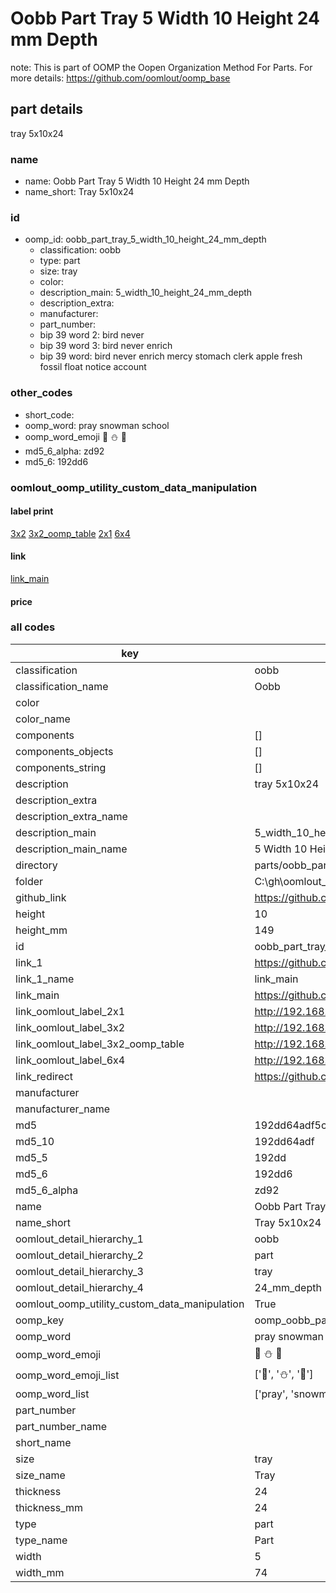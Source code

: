 # Oobb Part Tray 5 Width 10 Height 24 mm Depth  

note: This is part of OOMP the Oopen Organization Method For Parts. For more details: https://github.com/oomlout/oomp_base

##  part details
  



tray 5x10x24



### name
* name: Oobb Part Tray 5 Width 10 Height 24 mm Depth
* name_short: Tray 5x10x24 
### id
* oomp_id: oobb_part_tray_5_width_10_height_24_mm_depth
  * classification: oobb
  * type: part
  * size: tray
  * color: 
  * description_main: 5_width_10_height_24_mm_depth
  * description_extra: 
  * manufacturer: 
  * part_number: 
  * bip 39 word 2: bird never
  * bip 39 word 3: bird never enrich
  * bip 39 word: bird never enrich mercy stomach clerk apple fresh fossil float notice account

### other_codes
* short_code: 
* oomp_word: pray snowman school
* oomp_word_emoji :pray: :snowman: :school:
* md5_6_alpha: zd92
* md5_6: 192dd6






### oomlout_oomp_utility_custom_data_manipulation
#### label print
[3x2](http://192.168.1.245:1112/?label=oomp%20zd92)
[3x2_oomp_table](http://192.168.1.108:1112/?label=oomp%20zd92)
[2x1](http://192.168.1.242:1112/?label=oomp%20zd92)
[6x4](http://192.168.1.55:1112/?label=oomp%20zd92)    

#### link

[link_main](https://github.com/oomlout/oomlout_oobb_version_4_generated_parts/tree/main/navigation_oomp/oobb/part/tray/5_width_10_height_24_mm_depth/part)                              

#### price







### all codes 
| key | value |  
| --- | --- |  
| classification | oobb |  
| classification_name | Oobb |  
| color |  |  
| color_name |  |  
| components | [] |  
| components_objects | [] |  
| components_string | [] |  
| description | tray 5x10x24 |  
| description_extra |  |  
| description_extra_name |  |  
| description_main | 5_width_10_height_24_mm_depth |  
| description_main_name | 5 Width 10 Height 24 mm Depth |  
| directory | parts/oobb_part_tray_5_width_10_height_24_mm_depth |  
| folder | C:\gh\oomlout_oobb_version_4_generated_parts\parts\oobb_part_tray_5_width_10_height_24_mm_depth |  
| github_link | https://github.com/oomlout/oomlout_oomp_part_src/tree/main/parts/oobb_part_tray_5_width_10_height_24_mm_depth |  
| height | 10 |  
| height_mm | 149 |  
| id | oobb_part_tray_5_width_10_height_24_mm_depth |  
| link_1 | https://github.com/oomlout/oomlout_oobb_version_4_generated_parts/tree/main/navigation_oomp/oobb/part/tray/5_width_10_height_24_mm_depth/part |  
| link_1_name | link_main |  
| link_main | https://github.com/oomlout/oomlout_oobb_version_4_generated_parts/tree/main/navigation_oomp/oobb/part/tray/5_width_10_height_24_mm_depth/part |  
| link_oomlout_label_2x1 | http://192.168.1.242:1112/?label=oomp%20zd92 |  
| link_oomlout_label_3x2 | http://192.168.1.245:1112/?label=oomp%20zd92 |  
| link_oomlout_label_3x2_oomp_table | http://192.168.1.108:1112/?label=oomp%20zd92 |  
| link_oomlout_label_6x4 | http://192.168.1.55:1112/?label=oomp%20zd92 |  
| link_redirect | https://github.com/oomlout/oomlout_oobb_version_4_generated_parts/tree/main/parts/oobb_tray_05_10_24 |  
| manufacturer |  |  
| manufacturer_name |  |  
| md5 | 192dd64adf5cc154a9eb18b4962540b4 |  
| md5_10 | 192dd64adf |  
| md5_5 | 192dd |  
| md5_6 | 192dd6 |  
| md5_6_alpha | zd92 |  
| name | Oobb Part Tray 5 Width 10 Height 24 mm Depth |  
| name_short | Tray 5x10x24  |  
| oomlout_detail_hierarchy_1 | oobb |  
| oomlout_detail_hierarchy_2 | part |  
| oomlout_detail_hierarchy_3 | tray |  
| oomlout_detail_hierarchy_4 | 24_mm_depth |  
| oomlout_oomp_utility_custom_data_manipulation | True |  
| oomp_key | oomp_oobb_part_tray_5_width_10_height_24_mm_depth |  
| oomp_word | pray snowman school |  
| oomp_word_emoji | :pray: :snowman: :school: |  
| oomp_word_emoji_list | [':pray:', ':snowman:', ':school:'] |  
| oomp_word_list | ['pray', 'snowman', 'school'] |  
| part_number |  |  
| part_number_name |  |  
| short_name |  |  
| size | tray |  
| size_name | Tray |  
| thickness | 24 |  
| thickness_mm | 24 |  
| type | part |  
| type_name | Part |  
| width | 5 |  
| width_mm | 74 |  
